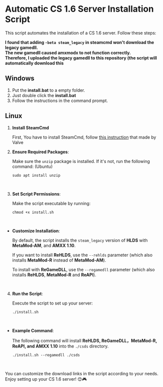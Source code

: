 # Automatic CS 1.6 Server Installation Script

This script automates the installation of a CS 1.6 server. Follow these steps:

**I found that adding `-beta steam_legacy` in steamcmd won't download the legacy gamedll. <br> 
The new gamedll caused amxmodx to not function correctly. <br>
Therefore, I uploaded the legacy gamedll to this repository (the script will automatically download this**

## Windows

1. Put the **install.bat** to a empty folder.
2. Just double click the **install.bat**
3. Follow the instructions in the command prompt.

## Linux

1. **Install SteamCmd**

   First, You have to install SteamCmd, follow [this instruction](https://developer.valvesoftware.com/wiki/SteamCMD) that made by Valve
   <br>
   
2. **Ensure Required Packages**:

   Make sure the `unzip` package is installed. If it's not, run the following command: (Ubuntu)
   ```
   sudo apt install unzip
   ```
   <br>

3. **Set Script Permissions**:

   Make the script executable by running:
   ```
   chmod +x install.sh
   ```
   <br>

- **Customize Installation**:

   By default, the script installs the `steam_legacy` version of **HLDS** with **MetaMod-AM**, and **AMXX 1.10**.

   If you want to install **ReHLDS**, use the `--rehlds` parameter (which also installs **MetaMod-R** instead of **MetaMod-AM**).

   To install with **ReGameDLL**, use the `--regamedll` parameter (which also installs **ReHLDS**, **MetaMod-R** and **ReAPI**).

   <br>

4. **Run the Script**:

   Execute the script to set up your server:
   ```
   ./install.sh
   ```
   <br>

- **Example Command**:

   The following command will install **ReHLDS, ReGameDLL，MetaMod-R, ReAPI, and AMXX 1.10** into the `./csds` directory.
   ```
   ./install.sh --regamedll ./csds
   ```
   <br>

You can customize the download links in the script according to your needs. Enjoy setting up your CS 1.6 server! 😊🎮
